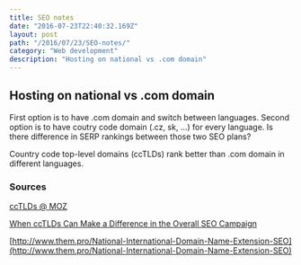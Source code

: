 ```yaml
---
title: SEO notes
date: "2016-07-23T22:40:32.169Z"
layout: post
path: "/2016/07/23/SEO-notes/"
category: "Web development"
description: "Hosting on national vs .com domain"
---
```


## Hosting on national vs .com domain
First option is to have .com domain and switch between languages. Second option is to have coutry code domain (.cz, sk, ...) for every language.
Is there difference in SERP rankings between those two SEO plans?

Country code top-level domains (ccTLDs) rank better than .com domain in different languages.

### Sources
[ccTLDs @ MOZ](https://moz.com/learn/seo/cctlds)

[When ccTLDs Can Make a Difference in the Overall SEO Campaign](http://www.clickz.com/clickz/column/2284334/when-cctlds-can-make-a-difference-in-the-overall-seo-campaign)

[http://www.them.pro/National-International-Domain-Name-Extension-SEO](http://www.them.pro/National-International-Domain-Name-Extension-SEO)
